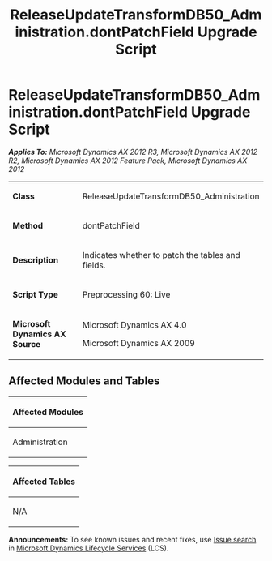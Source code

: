 ﻿---
title: ReleaseUpdateTransformDB50_Administration.dontPatchField Upgrade Script
TOCTitle: ReleaseUpdateTransformDB50_Administration.dontPatchField Upgrade Script
ms:assetid: 35472a84-a9d9-911c-fb58-80468a742cd1
ms:mtpsurl: https://msdn.microsoft.com/en-us/library/JJ685145(v=AX.60)
ms:contentKeyID: 49707598
ms.date: 05/18/2015
mtps_version: v=AX.60
---

# ReleaseUpdateTransformDB50\_Administration.dontPatchField Upgrade Script 


_**Applies To:** Microsoft Dynamics AX 2012 R3, Microsoft Dynamics AX 2012 R2, Microsoft Dynamics AX 2012 Feature Pack, Microsoft Dynamics AX 2012_

<table>
<colgroup>
<col style="width: 50%" />
<col style="width: 50%" />
</colgroup>
<tbody>
<tr class="odd">
<td><p><strong>Class</strong></p></td>
<td><p>ReleaseUpdateTransformDB50_Administration</p></td>
</tr>
<tr class="even">
<td><p><strong>Method</strong></p></td>
<td><p>dontPatchField</p></td>
</tr>
<tr class="odd">
<td><p><strong>Description</strong></p></td>
<td><p>Indicates whether to patch the tables and fields.</p></td>
</tr>
<tr class="even">
<td><p><strong>Script Type</strong></p></td>
<td><p>Preprocessing 60: Live</p></td>
</tr>
<tr class="odd">
<td><p><strong>Microsoft Dynamics AX Source</strong></p></td>
<td><p>Microsoft Dynamics AX 4.0</p>
<p>Microsoft Dynamics AX 2009</p></td>
</tr>
</tbody>
</table>


## Affected Modules and Tables

<table>
<colgroup>
<col style="width: 100%" />
</colgroup>
<thead>
<tr class="header">
<th><p>Affected Modules</p></th>
</tr>
</thead>
<tbody>
<tr class="odd">
<td><p>Administration</p></td>
</tr>
</tbody>
</table>


<table>
<colgroup>
<col style="width: 100%" />
</colgroup>
<thead>
<tr class="header">
<th><p>Affected Tables</p></th>
</tr>
</thead>
<tbody>
<tr class="odd">
<td><p>N/A</p></td>
</tr>
</tbody>
</table>

  
**Announcements:** To see known issues and recent fixes, use [Issue search](http://go.microsoft.com/fwlink/?linkid=389258) in [Microsoft Dynamics Lifecycle Services](http://go.microsoft.com/fwlink/?linkid=306505) (LCS).

